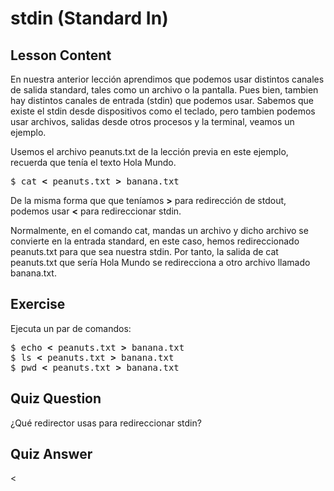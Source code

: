 # stdin (Standard In)

## Lesson Content

En nuestra anterior lección aprendimos que podemos usar distintos canales de salida standard, tales como un archivo o la pantalla. Pues bien, tambien hay distintos canales de entrada (stdin) que podemos usar. Sabemos que existe el stdin desde dispositivos como el teclado, pero tambien podemos usar archivos, salidas desde otros procesos y la terminal, veamos un ejemplo.

Usemos el archivo peanuts.txt de la lección previa en este ejemplo, recuerda que tenía el texto Hola Mundo.

<pre>$ cat <b>&lt;</b> peanuts.txt <b>&gt;</b> banana.txt </pre>

De la misma forma que que teníamos <b>&gt;</b> para redirección de stdout, podemos usar <b>&lt;</b> para redireccionar stdin.

Normalmente, en el comando cat, mandas un archivo y dicho archivo se convierte en la entrada standard, en este caso, hemos redireccionado peanuts.txt para que sea nuestra stdin. Por tanto, la salida de cat peanuts.txt que sería Hola Mundo se redirecciona a otro archivo llamado banana.txt.

## Exercise

Ejecuta un par de comandos:
<pre>
$ echo <b>&lt;</b> peanuts.txt <b>&gt;</b> banana.txt
$ ls <b>&lt;</b> peanuts.txt <b>&gt;</b> banana.txt
$ pwd <b>&lt;</b> peanuts.txt <b>&gt;</b> banana.txt
</pre>

## Quiz Question

¿Qué redirector usas para redireccionar stdin?

## Quiz Answer

<
